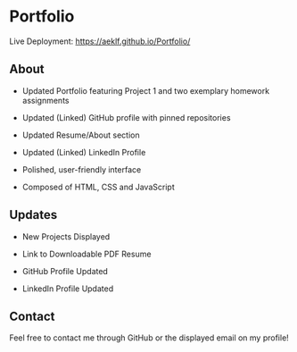 # Portfolio

Live Deployment: https://aeklf.github.io/Portfolio/

## About

- Updated Portfolio featuring Project 1 and two exemplary homework assignments

- Updated (Linked) GitHub profile with pinned repositories

- Updated Resume/About section

- Updated (Linked) LinkedIn Profile

- Polished, user-friendly interface

- Composed of HTML, CSS and JavaScript

## Updates

- New Projects Displayed

- Link to Downloadable PDF Resume

- GitHub Profile Updated

- LinkedIn Profile Updated

## Contact

Feel free to contact me through GitHub or the displayed email on my profile!
